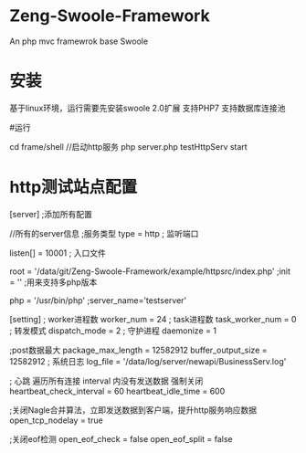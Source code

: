# Zeng-Swoole-Framework
An php mvc framewrok base Swoole
# 安装
基于linux环境，运行需要先安装swoole 2.0扩展
支持PHP7 
支持数据库连接池

#运行

cd frame/shell
//启动http服务
php server.php testHttpServ start 

# http测试站点配置
[server]
;添加所有配置


//所有的server信息
;服务类型
type = http
; 监听端口

listen[] = 10001
; 入口文件

root = '/data/git/Zeng-Swoole-Framework/example/httpsrc/index.php'
;init = ''
;用来支持多php版本

php = '/usr/bin/php'
;server_name='testserver'


[setting]
; worker进程数
worker_num = 24
; task进程数
task_worker_num = 0
; 转发模式
dispatch_mode = 2
; 守护进程
daemonize = 1

;post数据最大
package_max_length = 12582912
buffer_output_size = 12582912
; 系统日志
log_file = '/data/log/server/newapi/BusinessServ.log'

; 心跳  遍历所有连接 interval 内没有发送数据 强制关闭
heartbeat_check_interval = 60
heartbeat_idle_time = 600

;关闭Nagle合并算法，立即发送数据到客户端，提升http服务响应数据
open_tcp_nodelay = true

;关闭eof检测
open_eof_check = false
open_eof_split = false



